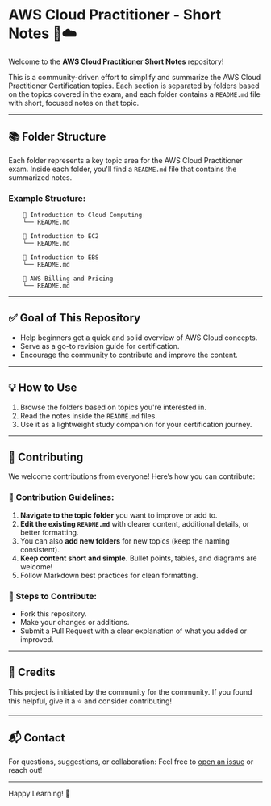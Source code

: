 # AWS Cloud Practitioner - Short Notes 📘☁️

Welcome to the **AWS Cloud Practitioner Short Notes** repository!

This is a community-driven effort to simplify and summarize the AWS Cloud Practitioner Certification topics. Each section is separated by folders based on the topics covered in the exam, and each folder contains a `README.md` file with short, focused notes on that topic.

---

## 📚 Folder Structure

Each folder represents a key topic area for the AWS Cloud Practitioner exam. Inside each folder, you'll find a `README.md` file that contains the summarized notes.

### Example Structure:
```
    📁 Introduction to Cloud Computing
    └── README.md

    📁 Introduction to EC2
    └── README.md

    📁 Introduction to EBS
    └── README.md

    📁 AWS Billing and Pricing
    └── README.md
```


---

## ✅ Goal of This Repository

- Help beginners get a quick and solid overview of AWS Cloud concepts.
- Serve as a go-to revision guide for certification.
- Encourage the community to contribute and improve the content.

---

## 💡 How to Use

1. Browse the folders based on topics you're interested in.
2. Read the notes inside the `README.md` files.
3. Use it as a lightweight study companion for your certification journey.

---

## 🤝 Contributing

We welcome contributions from everyone! Here’s how you can contribute:

### 📌 Contribution Guidelines:

1. **Navigate to the topic folder** you want to improve or add to.
2. **Edit the existing `README.md`** with clearer content, additional details, or better formatting.
3. You can also **add new folders** for new topics (keep the naming consistent).
4. **Keep content short and simple.** Bullet points, tables, and diagrams are welcome!
5. Follow Markdown best practices for clean formatting.

### 🧾 Steps to Contribute:

- Fork this repository.
- Make your changes or additions.
- Submit a Pull Request with a clear explanation of what you added or improved.

---

## 🌟 Credits

This project is initiated by the community for the community. If you found this helpful, give it a ⭐ and consider contributing!

---

## 📬 Contact

For questions, suggestions, or collaboration:
Feel free to [open an issue](https://github.com/your-username/your-repo/issues) or reach out!

---

Happy Learning! 🚀
